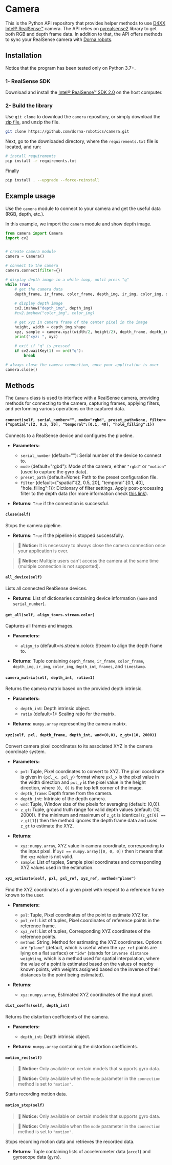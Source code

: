 # Camera 
This is the Python API repository that provides helper methods to use [D4XX Intel® RealSense™][realsense] camera. The API relies on [pyrealsense2][pyrealsense] library to get both RGB and depth frame data. In addition to that, the API offers methods to sync your RealSense camera with [Dorna robots][dorna].


## Installation
Notice that the program has been tested only on Python 3.7+.

### 1- RealSense SDK
Download and install the [Intel® RealSense™ SDK 2.0](https://www.intelrealsense.com/sdk-2/) on the host computer.

### 2- Build the library
Use `git clone` to download the `camera` repository, or simply download the [zip file](https://github.com/dorna-robotics/camera/archive/master.zip), and unzip the file.  
```bash
git clone https://github.com/dorna-robotics/camera.git
```
Next, go to the downloaded directory, where the `requirements.txt` file is located, and run:
```bash
# install requirements
pip install -r requirements.txt
```
Finally
```bash
pip install . --upgrade --force-reinstall
```

## Example usage
Use the `camera` module to connect to your camera and get the useful data (RGB, depth, etc.).

In this example, we import the `camera` module and show depth image.
``` python
from camera import Camera
import cv2


# create camera module
camera = Camera()

# connect to the camera 
camera.connect(filter={})

# display depth image in a while loop, until press "q"
while True:
    # get the camera data
    depth_frame, ir_frame, color_frame, depth_img, ir_img, color_img, depth_int, frames, timestamp = camera.get_all()
    
    # display depth image
    cv2.imshow("depth_img", depth_img)
    #cv2.imshow("color_img", color_img)

    # get xyz in camera frame of the center pixel in the image
    height, width = depth_img.shape
    xyz, sample = camera.xyz((width/2, height/2), depth_frame, depth_int)
    print("xyz: ", xyz)
    
    # exit if "q" is pressed
    if cv2.waitKey(1) == ord("q"):
        break

# always close the camera connection, once your application is over
camera.close()
```  

## Methods
The `Camera` class is used to interface with a RealSense camera, providing methods for connecting to the camera, capturing frames, applying filters, and performing various operations on the captured data.

#### `connect(self, serial_number="", mode="rgbd", preset_path=None, filter={"spatial":[2, 0.5, 20], "temporal":[0.1, 40], "hole_filling":1})`
Connects to a RealSense device and configures the pipeline.

- **Parameters:**
  - `serial_number` (default=""): Serial number of the device to connect to.
  - `mode` (default="rgbd"): Mode of the camera, either `"rgbd"` or `"motion"` (used to capture the gyro data).
  - `preset_path` (default=None): Path to the preset configuration file.
  - `filter` (default={"spatial":[2, 0.5, 20], "temporal":[0.1, 40], "hole_filling":1}): Dictionary of filter settings. Apply post-processing filter to the depth data (for more information check [this link](https://dev.intelrealsense.com/docs/post-processing-filters)).

- **Returns:** `True` if the connection is successful.

#### `close(self)`
Stops the camera pipeline.

- **Returns:** `True` if the pipeline is stopped successfully.
> 🚨 **Notice:** It is necessary to always close the camera connection once your application is over.  

> 🚨 **Notice:** Multiple users can't access the camera at the same time (multiple connection is not supported).


#### `all_device(self)`
Lists all connected RealSense devices.

- **Returns:** List of dictionaries containing device information (`name` and `serial_number`).

#### `get_all(self, align_to=rs.stream.color)`
Captures all frames and images.

- **Parameters:**
  - `align_to` (default=rs.stream.color): Stream to align the depth frame to.

- **Returns:** Tuple containing `depth_frame`, `ir_frame`, `color_frame`, `depth_img`, `ir_img`, `color_img`, `depth_int`, `frames`, and `timestamp`.


#### `camera_matrix(self, depth_int, ratio=1)`
Returns the camera matrix based on the provided depth intrinsic.

- **Parameters:**
  - `depth_int`: Depth intrinsic object.
  - `ratio` (default=1): Scaling ratio for the matrix.

- **Returns:** `numpy.array` representing the camera matrix.


#### `xyz(self, pxl, depth_frame, depth_int, wnd=(0,0), z_gt=(10, 2000))`

Convert camera pixel coordinates to its associated XYZ in the camera coordinate system.

- **Parameters:**
  - `pxl`: Tuple, Pixel coordinates to convert to XYZ. The pixel coordinate is given in `(pxl_x, pxl_y)` format where `pxl_x` is the pixel value in the width direction and `pxl_y` is the pixel value in the height direction, where `(0, 0)` is the top left corner of the image.
  - `depth_frame`: Depth frame from the camera.
  - `depth_int`: Intrinsic of the depth camera.
  - `wnd`: Tuple, Window size of the pixels for averaging (default: (0,0)).
  - `z_gt`: Tuple, ground truth range for valid depth values (default: (10, 2000)). If the minimum and maximum of `z_gt` is identical (`z_gt[0] == z_gt[1]`) then the method ignores the depth frame data and uses `z_gt` to estimate the XYZ.

- **Returns:**
  - `xyz`: `numpy.array`, XYZ value in camera coordinate, corresponding to the input pixel. If `xyz == numpy.array([0, 0, 0])` then it means that the `xyz` value is not valid. 
  - `sample`: List of tuples, Sample pixel coordinates and corresponding XYZ values used in the estimation.


#### `xyz_estimate(self, pxl, pxl_ref, xyz_ref, method="plane")`

Find the XYZ coordinates of a given pixel with respect to a reference frame known to the user.

- **Parameters:**
  - `pxl`: Tuple, Pixel coordinates of the point to estimate XYZ for.
  - `pxl_ref`: List of tuples, Pixel coordinates of reference points in the reference frame.
  - `xyz_ref`: List of tuples, Corresponding XYZ coordinates of the reference points.
  - `method`: String, Method for estimating the XYZ coordinates. Options are `"plane"` (default, which is useful when the `xyz_ref` points are lying on a flat surface) or `"idw"` (stands for `inverse distance weighting`, which is a method used for spatial interpolation, where the value of a point is estimated based on the values of nearby known points, with weights assigned based on the inverse of their distances to the point being estimated).

- **Returns:**
  - `xyz`: `numpy.array`, Estimated XYZ coordinates of the input pixel.


#### `dist_coeffs(self, depth_int)`
Returns the distortion coefficients of the camera.

- **Parameters:**
  - `depth_int`: Depth intrinsic object.

- **Returns:** `numpy.array` containing the distortion coefficients.

#### `motion_rec(self)`
> 🚨 **Notice:** Only available on certain models that supports gyro data.

> 🚨 **Notice:** Only available when the `mode` parameter in the `connection` method is set to `"motion"`.

Starts recording motion data.

#### `motion_stop(self)`
> 🚨 **Notice:** Only available on certain models that supports gyro data.

> 🚨 **Notice:** Only available when the `mode` parameter in the `connection` method is set to `"motion"`.

Stops recording motion data and retrieves the recorded data.

- **Returns:** Tuple containing lists of accelerometer data (`accel`) and gyroscope data (`gyro`).

[dorna]: https://dorna.ai
[realsense]: https://www.intelrealsense.com
[pyrealsense]: https://github.com/IntelRealSense/librealsense